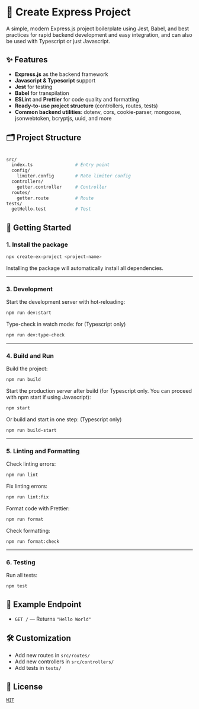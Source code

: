 # 🚀 Create Express Project

A simple, modern Express.js project boilerplate using Jest, Babel, and best practices for rapid backend development and easy integration, and can also be used with Typescript or just Javascript.

## ✨ Features

- **Express.js** as the backend framework
- **Javascript & Typescript** support
- **Jest** for testing
- **Babel** for transpilation
- **ESLint** and **Prettier** for code quality and formatting
- **Ready-to-use project structure** (controllers, routes, tests)
- **Common backend utilities**: dotenv, cors, cookie-parser, mongoose, jsonwebtoken, bcryptjs, uuid, and more

## 🗂️ Project Structure

```sh

src/
  index.ts                # Entry point
  config/
    limiter.config        # Rate limiter config
  controllers/
    getter.controller     # Controller
  routes/
    getter.route          # Route
tests/
  getHello.test           # Test
```

## 🏁 Getting Started

### 1. Install the package

```sh
npx create-ex-project <project-name>
```

Installing the package will automatically install all dependencies.

---

### 3. Development

Start the development server with hot-reloading:

```sh
npm run dev:start
```

Type-check in watch mode: for (Typescript only)

```sh
npm run dev:type-check
```

---

### 4. Build and Run

Build the project:

```sh
npm run build
```

Start the production server after build (for Typescript only. You can proceed with npm start if using Javascript):

```sh
npm start
```

Or build and start in one step: (Typescript only)

```sh
npm run build-start
```

---

### 5. Linting and Formatting

Check linting errors:

```sh
npm run lint
```

Fix linting errors:

```sh
npm run lint:fix
```

Format code with Prettier:

```sh
npm run format
```

Check formatting:

```sh
npm run format:check
```

---

### 6. Testing

Run all tests:

```sh
npm test
```

## 📡 Example Endpoint

- `GET /` — Returns `"Hello World"`

## 🛠️ Customization

- Add new routes in `src/routes/`
- Add new controllers in `src/controllers/`
- Add tests in `tests/`

## 📝 License

[`MIT`](LICENSE)
